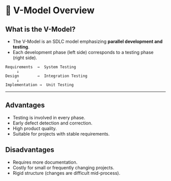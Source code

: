 # 🧩 V-Model Overview

## What is the V-Model?
- The V-Model is an SDLC model emphasizing **parallel development and testing**.
- Each development phase (left side) corresponds to a testing phase (right side).

```
Requirements  →  System Testing
     ↓
Design        →  Integration Testing
     ↓
Implementation →  Unit Testing
```

---

## Advantages
- Testing is involved in every phase.
- Early defect detection and correction.
- High product quality.
- Suitable for projects with stable requirements.

## Disadvantages
- Requires more documentation.
- Costly for small or frequently changing projects.
- Rigid structure (changes are difficult mid-process).
